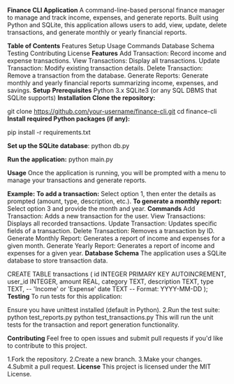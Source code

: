 **Finance CLI Application**
A command-line-based personal finance manager to manage and track income, expenses, and generate reports. Built using Python and SQLite, this application allows users to add, view, update, delete transactions, and generate monthly or yearly financial reports.

**Table of Contents**
Features
Setup
Usage
Commands
Database Schema
Testing
Contributing
License
**Features**
Add Transaction: Record income and expense transactions.
View Transactions: Display all transactions.
Update Transaction: Modify existing transaction details.
Delete Transaction: Remove a transaction from the database.
Generate Reports: Generate monthly and yearly financial reports summarizing income, expenses, and savings.
**Setup**
**Prerequisites**
Python 3.x
SQLite3 (or any SQL DBMS that SQLite supports)
**Installation**
**Clone the repository:**

git clone https://github.com/your-username/finance-cli.git
cd finance-cli
**Install required Python packages (if any):**

pip install -r requirements.txt

**Set up the SQLite database**:
python db.py

**Run the application:**
python main.py

**Usage**
Once the application is running, you will be prompted with a menu to manage your transactions and generate reports.

**Example:**
**To add a transaction:**
Select option 1, then enter the details as prompted (amount, type, description, etc.).
**To generate a monthly report:**
Select option 3 and provide the month and year.
**Commands**
Add Transaction: Adds a new transaction for the user.
View Transactions: Displays all recorded transactions.
Update Transaction: Updates specific fields of a transaction.
Delete Transaction: Removes a transaction by ID.
Generate Monthly Report: Generates a report of income and expenses for a given month.
Generate Yearly Report: Generates a report of income and expenses for a given year.
**Database Schema**
The application uses a SQLite database to store transaction data.

CREATE TABLE transactions (
    id INTEGER PRIMARY KEY AUTOINCREMENT,
    user_id INTEGER,
    amount REAL,
    category TEXT,
    description TEXT,
    type TEXT,  -- 'Income' or 'Expense'
    date TEXT   -- Format: YYYY-MM-DD
);
**Testing**
To run tests for this application:

Ensure you have unittest installed (default in Python).
2.Run the test suite:
python test_reports.py
python test_transactions.py
This will run the unit tests for the transaction and report generation functionality.

**Contributing**
Feel free to open issues and submit pull requests if you'd like to contribute to this project.

1.Fork the repository.
2.Create a new branch.
3.Make your changes.
4.Submit a pull request.
**License**
This project is licensed under the MIT License.

